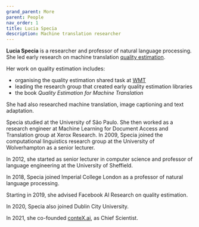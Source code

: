 ```yaml
---
grand_parent: More
parent: People
nav_order: 1
title: Lucia Specia
description: Machine translation researcher
---
```


**Lucia Specia** is a researcher and professor of natural language processing.
She led early research on machine translation [quality estimation](/../quality/quality-estimation.md).

Her work on quality estimation includes:
* organising the quality estimation shared task at [WMT](/../events/wmt.md)
* leading the research group that created early quality estimation libraries
* the book *Quality Estimation for Machine Translation*

She had also researched machine translation, image captioning and text adaptation.

Specia studied at the University of São Paulo.  She then worked as a research engineer at Machine Learning for Document Access and Translation group at Xerox Research.  In 2009, Specia joined the computational linguistics research group at the University of Wolverhampton as a senior lecturer.

In 2012, she started as senior lecturer in computer science and professor of language engineering at the University of Sheffield.

In 2018, Specia joined Imperial College London as a professor of natural language processing.

Starting in 2019, she advised Facebook AI Research on quality estimation.

In 2020, Specia also joined Dublin City University.

In 2021, she co-founded [conteX.ai](https://contex.ai), as Chief Scientist.
